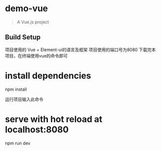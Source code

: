 # demo-vue

> A Vue.js project

## Build Setup

项目使用的 Vue + Element-ui的语言及框架
项目使用的端口号为8080
下载完本项目，在终端使用vue的命令即可
# install dependencies
npm install

运行项目输入此命令
# serve with hot reload at localhost:8080
npm run dev

